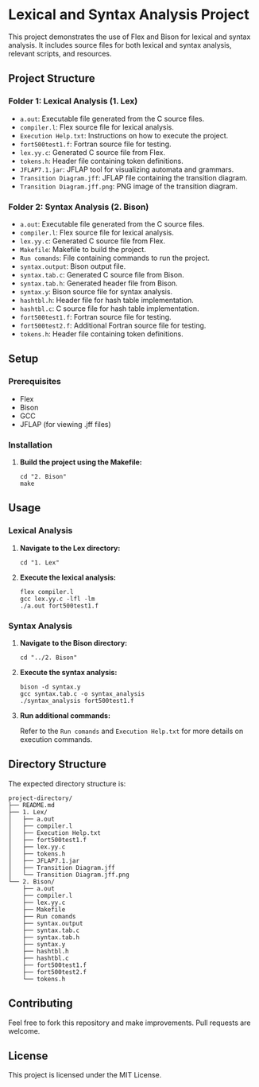 # Lexical and Syntax Analysis Project

This project demonstrates the use of Flex and Bison for lexical and syntax analysis. It includes source files for both lexical and syntax analysis, relevant scripts, and resources.

## Project Structure

### Folder 1: Lexical Analysis (1. Lex)

- `a.out`: Executable file generated from the C source files.
- `compiler.l`: Flex source file for lexical analysis.
- `Execution Help.txt`: Instructions on how to execute the project.
- `fort500test1.f`: Fortran source file for testing.
- `lex.yy.c`: Generated C source file from Flex.
- `tokens.h`: Header file containing token definitions.
- `JFLAP7.1.jar`: JFLAP tool for visualizing automata and grammars.
- `Transition Diagram.jff`: JFLAP file containing the transition diagram.
- `Transition Diagram.jff.png`: PNG image of the transition diagram.

### Folder 2: Syntax Analysis (2. Bison)

- `a.out`: Executable file generated from the C source files.
- `compiler.l`: Flex source file for lexical analysis.
- `lex.yy.c`: Generated C source file from Flex.
- `Makefile`: Makefile to build the project.
- `Run comands`: File containing commands to run the project.
- `syntax.output`: Bison output file.
- `syntax.tab.c`: Generated C source file from Bison.
- `syntax.tab.h`: Generated header file from Bison.
- `syntax.y`: Bison source file for syntax analysis.
- `hashtbl.h`: Header file for hash table implementation.
- `hashtbl.c`: C source file for hash table implementation.
- `fort500test1.f`: Fortran source file for testing.
- `fort500test2.f`: Additional Fortran source file for testing.
- `tokens.h`: Header file containing token definitions.

## Setup

### Prerequisites

- Flex
- Bison
- GCC
- JFLAP (for viewing .jff files)

### Installation

1. **Build the project using the Makefile:**

   ```
   cd "2. Bison"
   make
   ```

## Usage

### Lexical Analysis

1. **Navigate to the Lex directory:**

   ```
   cd "1. Lex"
   ```

2. **Execute the lexical analysis:**

   ```
   flex compiler.l
   gcc lex.yy.c -lfl -lm
   ./a.out fort500test1.f
   ```

### Syntax Analysis

1. **Navigate to the Bison directory:**

   ```
   cd "../2. Bison"
   ```

2. **Execute the syntax analysis:**

   ```
   bison -d syntax.y
   gcc syntax.tab.c -o syntax_analysis
   ./syntax_analysis fort500test1.f
   ```

3. **Run additional commands:**

   Refer to the `Run comands` and `Execution Help.txt` for more details on execution commands.

## Directory Structure

The expected directory structure is:

```
project-directory/
├── README.md
├── 1. Lex/
│   ├── a.out
│   ├── compiler.l
│   ├── Execution Help.txt
│   ├── fort500test1.f
│   ├── lex.yy.c
│   ├── tokens.h
│   ├── JFLAP7.1.jar
│   ├── Transition Diagram.jff
│   └── Transition Diagram.jff.png
└── 2. Bison/
    ├── a.out
    ├── compiler.l
    ├── lex.yy.c
    ├── Makefile
    ├── Run comands
    ├── syntax.output
    ├── syntax.tab.c
    ├── syntax.tab.h
    ├── syntax.y
    ├── hashtbl.h
    ├── hashtbl.c
    ├── fort500test1.f
    ├── fort500test2.f
    └── tokens.h
```

## Contributing

Feel free to fork this repository and make improvements. Pull requests are welcome.

## License

This project is licensed under the MIT License.